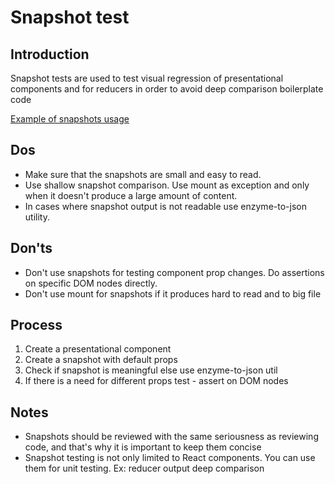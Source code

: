# Snapshot test

## Introduction
Snapshot tests are used to test visual regression of presentational components and for reducers in order to avoid deep comparison boilerplate code

[Example of snapshots usage](https://github.com/festicket/react-app-components/blob/master/src/components/payments/PaymentPlan/tests/index.test.jsx)

## Dos
- Make sure that the snapshots are small and easy to read. 
- Use shallow snapshot comparison. Use mount as exception and only when it doesn't produce a large amount of content.
- In cases where snapshot output is not readable use enzyme-to-json utility. 

## Don'ts
- Don't use snapshots for testing component prop changes. Do assertions on specific DOM nodes directly.
- Don't use mount for snapshots if it produces hard to read and to big file

## Process
1) Create a presentational component  
2) Create a snapshot with default props
3) Check if snapshot is meaningful else use enzyme-to-json util
4) If there is a need for different props test - assert on DOM nodes

## Notes
- Snapshots should be reviewed with the same seriousness as reviewing code, and that's why it is important to keep them concise
- Snapshot testing is not only limited to React components. You can use them for unit testing. Ex: reducer output deep comparison
